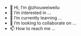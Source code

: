 - 👋 Hi, I’m @zhouweiweilu
- 👀 I’m interested in ...
- 🌱 I’m currently learning ...
- 💞️ I’m looking to collaborate on ...
- 📫 How to reach me ...

<!---
zhouweiweilu/zhouweiweilu is a ✨ special ✨ repository because its `README.md` (this file) appears on your GitHub profile.
You can click the Preview link to take a look at your changes.
--->
